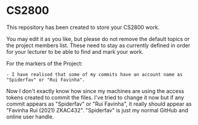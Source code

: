 # CS2800

This repository has been created to store your CS2800 work.

You may edit it as you like, but please do not remove the default topics or the project members list. These need to stay as currently defined in order for your lecturer to be able to find and mark your work.

For the markers of the Project:

    - I have realised that some of my commits have an account name as "Spiderfav" or "Rui Favinha". 
    
Now I don't exactly know how since my machines are using the access tokens created to commit the files. I've tried to change it now but if any commit appears as "Spiderfav" or "Rui Favinha", it really should appear as "Favinha Rui (2021) ZKAC432". "Spiderfav" is just my normal GitHub and online user handle.
